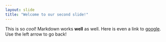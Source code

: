 ```yaml
---
layout: slide
title: "Welcome to our second slide!"
---
```

This is so *cool*! Markdown works **well** as well. Here is even a link to [google](www.google.com).
Use the left arrow to go back!